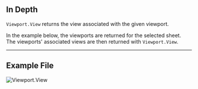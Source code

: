 ## In Depth
`Viewport.View` returns the view associated with the given viewport.

In the example below, the viewports are returned for the selected sheet. The viewports' associated views are then returned with `Viewport.View`.
___
## Example File

![Viewport.View](./Revit.Elements.Viewport.View_img.jpg)